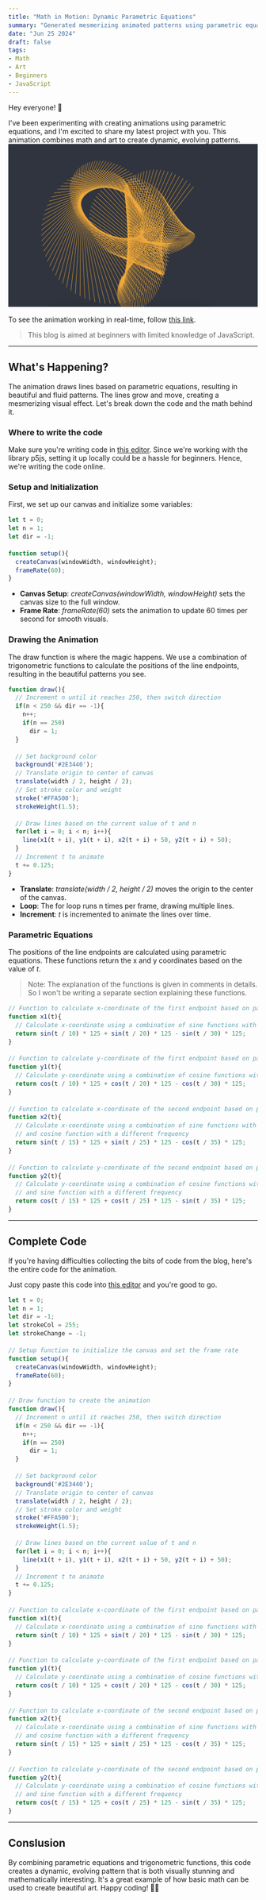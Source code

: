 ```yaml
---
title: "Math in Motion: Dynamic Parametric Equations"
summary: "Generated mesmerizing animated patterns using parametric equations and trigonometric functions."
date: "Jun 25 2024"
draft: false
tags:
- Math
- Art 
- Beginners
- JavaScript
---
```

Hey everyone! 🌟

I've been experimenting with creating animations using parametric equations, and I'm excited to share my latest project with you. This animation combines math and art to create dynamic, evolving patterns.
![image](../assets/paramTwitter.png)

To see the animation working in real-time, follow [this link](https://editor.p5js.org/zoyron/full/aJNwVd9n).
> This blog is aimed at beginners with limited knowledge of JavaScript.

---
## What's Happening?

The animation draws lines based on parametric equations, resulting in beautiful and fluid patterns. The lines grow and move, creating a mesmerizing visual effect. Let's break down the code and the math behind it.

### Where to write the code
Make sure you're writing code in <a href="https://editor.p5js.org/" target="_blank">this editor</a>. Since we're  working with the library p5js, setting it up locally could be a hassle for beginners. Hence, we're writing the code online.

### Setup and Initialization

First, we set up our canvas and initialize some variables:
```javascript
let t = 0;
let n = 1;
let dir = -1;

function setup(){
  createCanvas(windowWidth, windowHeight);
  frameRate(60);
}
```
- **Canvas Setup**: *createCanvas(windowWidth, windowHeight)* sets the canvas size to the full window.
- **Frame Rate**: *frameRate(60)* sets the animation to update 60 times per second for smooth visuals.

### Drawing the Animation

The draw function is where the magic happens. We use a combination of trigonometric functions to calculate the positions of the line endpoints, resulting in the beautiful patterns you see.
```javascript
function draw(){
  // Increment n until it reaches 250, then switch direction
  if(n < 250 && dir == -1){
    n++;
    if(n == 250)
      dir = 1;
  }

  // Set background color
  background('#2E3440');
  // Translate origin to center of canvas
  translate(width / 2, height / 2);
  // Set stroke color and weight
  stroke('#FFA500');
  strokeWeight(1.5);

  // Draw lines based on the current value of t and n
  for(let i = 0; i < n; i++){
    line(x1(t + i), y1(t + i), x2(t + i) + 50, y2(t + i) + 50);
  }
  // Increment t to animate
  t += 0.125;
}
```
- **Translate**: *translate(width / 2, height / 2)* moves the origin to the center of the canvas.
- **Loop**: The for loop runs n times per frame, drawing multiple lines.
- **Increment**: *t* is incremented to animate the lines over time.

### Parametric Equations

The positions of the line endpoints are calculated using parametric equations. These functions return the x and y coordinates based on the value of *t*.
> Note: The explanation of the functions is given in comments in details. So I won't be writing a separate section explaining these functions. 
```javascript
// Function to calculate x-coordinate of the first endpoint based on parameter t
function x1(t){
  // Calculate x-coordinate using a combination of sine functions with different frequencies
  return sin(t / 10) * 125 + sin(t / 20) * 125 - sin(t / 30) * 125;
}

// Function to calculate y-coordinate of the first endpoint based on parameter t
function y1(t){
  // Calculate y-coordinate using a combination of cosine functions with different frequencies
  return cos(t / 10) * 125 + cos(t / 20) * 125 - cos(t / 30) * 125;
}

// Function to calculate x-coordinate of the second endpoint based on parameter t
function x2(t){
  // Calculate x-coordinate using a combination of sine functions with different frequencies
  // and cosine function with a different frequency
  return sin(t / 15) * 125 + sin(t / 25) * 125 - cos(t / 35) * 125;
}

// Function to calculate y-coordinate of the second endpoint based on parameter t
function y2(t){
  // Calculate y-coordinate using a combination of cosine functions with different frequencies
  // and sine function with a different frequency
  return cos(t / 15) * 125 + cos(t / 25) * 125 - sin(t / 35) * 125;
}
```
---
## Complete Code  
If you're having difficulties collecting the bits of code from the blog, here's the entire code for the animation.

Just copy paste this code into <a href="https://editor.p5js.org/" target="_blank">this editor</a> and you're good to go.
```javascript
let t = 0;
let n = 1;
let dir = -1;
let strokeCol = 255;
let strokeChange = -1;

// Setup function to initialize the canvas and set the frame rate
function setup(){
  createCanvas(windowWidth, windowHeight);
  frameRate(60);
}

// Draw function to create the animation
function draw(){
  // Increment n until it reaches 250, then switch direction
  if(n < 250 && dir == -1){
    n++;
    if(n == 250)
      dir = 1;
  }
  
  // Set background color
  background('#2E3440');
  // Translate origin to center of canvas
  translate(width / 2, height / 2);
  // Set stroke color and weight
  stroke('#FFA500');
  strokeWeight(1.5);
  
  // Draw lines based on the current value of t and n
  for(let i = 0; i < n; i++){
    line(x1(t + i), y1(t + i), x2(t + i) + 50, y2(t + i) + 50);
  }
  // Increment t to animate
  t += 0.125;
}

// Function to calculate x-coordinate of the first endpoint based on parameter t
function x1(t){
  // Calculate x-coordinate using a combination of sine functions with different frequencies
  return sin(t / 10) * 125 + sin(t / 20) * 125 - sin(t / 30) * 125;
}

// Function to calculate y-coordinate of the first endpoint based on parameter t
function y1(t){
  // Calculate y-coordinate using a combination of cosine functions with different frequencies
  return cos(t / 10) * 125 + cos(t / 20) * 125 - cos(t / 30) * 125;
}

// Function to calculate x-coordinate of the second endpoint based on parameter t
function x2(t){
  // Calculate x-coordinate using a combination of sine functions with different frequencies
  // and cosine function with a different frequency
  return sin(t / 15) * 125 + sin(t / 25) * 125 - cos(t / 35) * 125;
}

// Function to calculate y-coordinate of the second endpoint based on parameter t
function y2(t){
  // Calculate y-coordinate using a combination of cosine functions with different frequencies
  // and sine function with a different frequency
  return cos(t / 15) * 125 + cos(t / 25) * 125 - sin(t / 35) * 125;
}
```
---
## Conslusion

By combining parametric equations and trigonometric functions, this code creates a dynamic, evolving pattern that is both visually stunning and mathematically interesting. It's a great example of how basic math can be used to create beautiful art. Happy coding! 🌟✨
